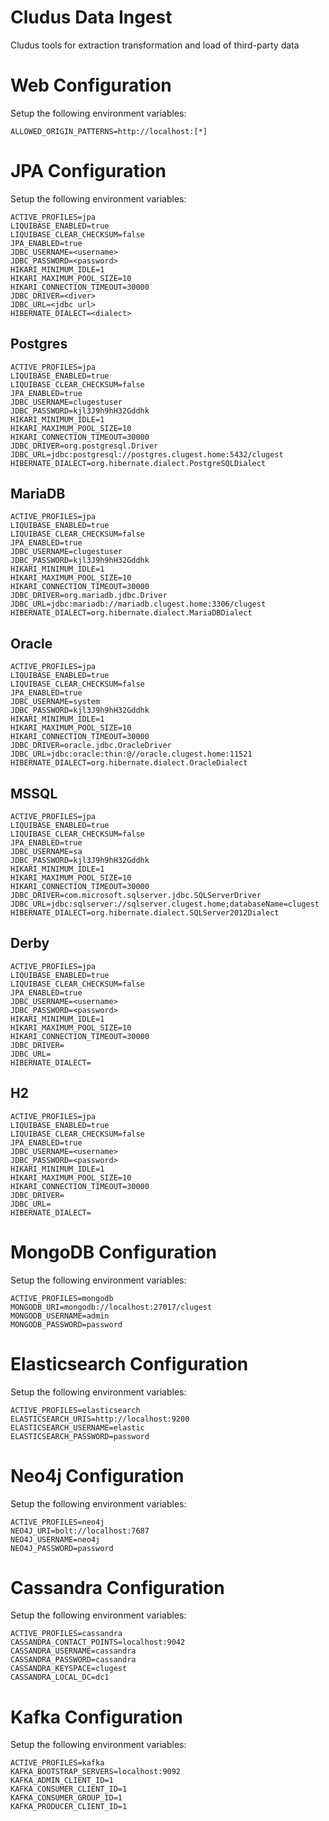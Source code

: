 # Cludus Data Ingest

Cludus tools for extraction transformation and load of third-party data

# Web Configuration

Setup the following environment variables:

```
ALLOWED_ORIGIN_PATTERNS=http://localhost:[*]
```

# JPA Configuration

Setup the following environment variables:

```
ACTIVE_PROFILES=jpa
LIQUIBASE_ENABLED=true
LIQUIBASE_CLEAR_CHECKSUM=false
JPA_ENABLED=true
JDBC_USERNAME=<username>
JDBC_PASSWORD=<password>
HIKARI_MINIMUM_IDLE=1
HIKARI_MAXIMUM_POOL_SIZE=10
HIKARI_CONNECTION_TIMEOUT=30000
JDBC_DRIVER=<diver>
JDBC_URL=<jdbc url>
HIBERNATE_DIALECT=<dialect>
```

## Postgres

```
ACTIVE_PROFILES=jpa
LIQUIBASE_ENABLED=true
LIQUIBASE_CLEAR_CHECKSUM=false
JPA_ENABLED=true
JDBC_USERNAME=clugestuser
JDBC_PASSWORD=kjl3J9h9hH32Gddhk
HIKARI_MINIMUM_IDLE=1
HIKARI_MAXIMUM_POOL_SIZE=10
HIKARI_CONNECTION_TIMEOUT=30000
JDBC_DRIVER=org.postgresql.Driver
JDBC_URL=jdbc:postgresql://postgres.clugest.home:5432/clugest
HIBERNATE_DIALECT=org.hibernate.dialect.PostgreSQLDialect
```

## MariaDB

```
ACTIVE_PROFILES=jpa
LIQUIBASE_ENABLED=true
LIQUIBASE_CLEAR_CHECKSUM=false
JPA_ENABLED=true
JDBC_USERNAME=clugestuser
JDBC_PASSWORD=kjl3J9h9hH32Gddhk
HIKARI_MINIMUM_IDLE=1
HIKARI_MAXIMUM_POOL_SIZE=10
HIKARI_CONNECTION_TIMEOUT=30000
JDBC_DRIVER=org.mariadb.jdbc.Driver
JDBC_URL=jdbc:mariadb://mariadb.clugest.home:3306/clugest
HIBERNATE_DIALECT=org.hibernate.dialect.MariaDBDialect
```

## Oracle

```
ACTIVE_PROFILES=jpa
LIQUIBASE_ENABLED=true
LIQUIBASE_CLEAR_CHECKSUM=false
JPA_ENABLED=true
JDBC_USERNAME=system
JDBC_PASSWORD=kjl3J9h9hH32Gddhk
HIKARI_MINIMUM_IDLE=1
HIKARI_MAXIMUM_POOL_SIZE=10
HIKARI_CONNECTION_TIMEOUT=30000
JDBC_DRIVER=oracle.jdbc.OracleDriver
JDBC_URL=jdbc:oracle:thin:@//oracle.clugest.home:11521
HIBERNATE_DIALECT=org.hibernate.dialect.OracleDialect
```

## MSSQL

```
ACTIVE_PROFILES=jpa
LIQUIBASE_ENABLED=true
LIQUIBASE_CLEAR_CHECKSUM=false
JPA_ENABLED=true
JDBC_USERNAME=sa
JDBC_PASSWORD=kjl3J9h9hH32Gddhk
HIKARI_MINIMUM_IDLE=1
HIKARI_MAXIMUM_POOL_SIZE=10
HIKARI_CONNECTION_TIMEOUT=30000
JDBC_DRIVER=com.microsoft.sqlserver.jdbc.SQLServerDriver
JDBC_URL=jdbc:sqlserver://sqlserver.clugest.home;databaseName=clugest
HIBERNATE_DIALECT=org.hibernate.dialect.SQLServer2012Dialect
```

## Derby

```
ACTIVE_PROFILES=jpa
LIQUIBASE_ENABLED=true
LIQUIBASE_CLEAR_CHECKSUM=false
JPA_ENABLED=true
JDBC_USERNAME=<username>
JDBC_PASSWORD=<password>
HIKARI_MINIMUM_IDLE=1
HIKARI_MAXIMUM_POOL_SIZE=10
HIKARI_CONNECTION_TIMEOUT=30000
JDBC_DRIVER=
JDBC_URL=
HIBERNATE_DIALECT=
```

## H2

```
ACTIVE_PROFILES=jpa
LIQUIBASE_ENABLED=true
LIQUIBASE_CLEAR_CHECKSUM=false
JPA_ENABLED=true
JDBC_USERNAME=<username>
JDBC_PASSWORD=<password>
HIKARI_MINIMUM_IDLE=1
HIKARI_MAXIMUM_POOL_SIZE=10
HIKARI_CONNECTION_TIMEOUT=30000
JDBC_DRIVER=
JDBC_URL=
HIBERNATE_DIALECT=
```

# MongoDB Configuration

Setup the following environment variables:

```
ACTIVE_PROFILES=mongodb
MONGODB_URI=mongodb://localhost:27017/clugest
MONGODB_USERNAME=admin
MONGODB_PASSWORD=password
```

# Elasticsearch Configuration

Setup the following environment variables:

```
ACTIVE_PROFILES=elasticsearch
ELASTICSEARCH_URIS=http://localhost:9200
ELASTICSEARCH_USERNAME=elastic
ELASTICSEARCH_PASSWORD=password
```

# Neo4j Configuration

Setup the following environment variables:

```
ACTIVE_PROFILES=neo4j
NEO4J_URI=bolt://localhost:7687
NEO4J_USERNAME=neo4j
NEO4J_PASSWORD=password
```

# Cassandra Configuration

Setup the following environment variables:

```
ACTIVE_PROFILES=cassandra
CASSANDRA_CONTACT_POINTS=localhost:9042
CASSANDRA_USERNAME=cassandra
CASSANDRA_PASSWORD=cassandra
CASSANDRA_KEYSPACE=clugest
CASSANDRA_LOCAL_DC=dc1
```

# Kafka Configuration

Setup the following environment variables:

```
ACTIVE_PROFILES=kafka
KAFKA_BOOTSTRAP_SERVERS=localhost:9092
KAFKA_ADMIN_CLIENT_ID=1
KAFKA_CONSUMER_CLIENT_ID=1
KAFKA_CONSUMER_GROUP_ID=1
KAFKA_PRODUCER_CLIENT_ID=1
```